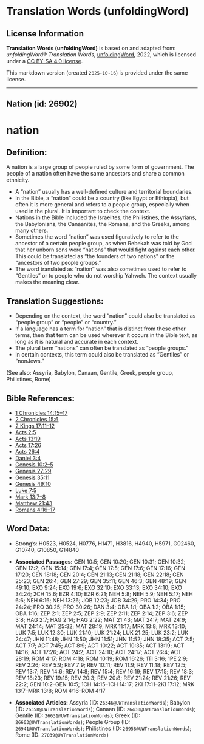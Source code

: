 # Translation Words (unfoldingWord)

## License Information

**Translation Words (unfoldingWord)** is based on and adapted from: _unfoldingWord® Translation Words_, [unfoldingWord](https://unfoldingword.org/utw), 2022, which is licensed under a [CC BY-SA 4.0 license](https://creativecommons.org/licenses/by-sa/4.0/legalcode.en).

This markdown version (created `2025-10-16`) is provided under the same license.



--------------------------------

## Nation (id: 26902)

nation
======

Definition:
-----------

A nation is a large group of people ruled by some form of government. The people of a nation often have the same ancestors and share a common ethnicity.

* A “nation” usually has a well\-defined culture and territorial boundaries.
* In the Bible, a “nation” could be a country (like Egypt or Ethiopia), but often it is more general and refers to a people group, especially when used in the plural. It is important to check the context.
* Nations in the Bible included the Israelites, the Philistines, the Assyrians, the Babylonians, the Canaanites, the Romans, and the Greeks, among many others.
* Sometimes the word “nation” was used figuratively to refer to the ancestor of a certain people group, as when Rebekah was told by God that her unborn sons were “nations” that would fight against each other. This could be translated as “the founders of two nations” or the “ancestors of two people groups.”
* The word translated as “nation” was also sometimes used to refer to “Gentiles” or to people who do not worship Yahweh. The context usually makes the meaning clear.

Translation Suggestions:
------------------------

* Depending on the context, the word “nation” could also be translated as “people group” or “people” or “country.”
* If a language has a term for “nation” that is distinct from these other terms, then that term can be used wherever it occurs in the Bible text, as long as it is natural and accurate in each context.
* The plural term “nations” can often be translated as “people groups.”
* In certain contexts, this term could also be translated as “Gentiles” or “nonJews.”

(See also: Assyria, Babylon, Canaan, Gentile, Greek, people group, Philistines, Rome)

Bible References:
-----------------

* [1 Chronicles 14:15–17](https://ref.ly/1Chr14:15-1Chr14:17)
* [2 Chronicles 15:6](https://ref.ly/2Chr15:6)
* [2 Kings 17:11–12](https://ref.ly/2Kgs17:11-2Kgs17:12)
* [Acts 2:5](https://ref.ly/Acts2:5)
* [Acts 13:19](https://ref.ly/Acts13:19)
* [Acts 17:26](https://ref.ly/Acts17:26)
* [Acts 26:4](https://ref.ly/Acts26:4)
* [Daniel 3:4](https://ref.ly/Dan3:4)
* [Genesis 10:2–5](https://ref.ly/Gen10:2-Gen10:5)
* [Genesis 27:29](https://ref.ly/Gen27:29)
* [Genesis 35:11](https://ref.ly/Gen35:11)
* [Genesis 49:10](https://ref.ly/Gen49:10)
* [Luke 7:5](https://ref.ly/Luke7:5)
* [Mark 13:7–8](https://ref.ly/Mark13:7-Mark13:8)
* [Matthew 21:43](https://ref.ly/Matt21:43)
* [Romans 4:16–17](https://ref.ly/Rom4:16-Rom4:17)

Word Data:
----------

* Strong’s: H0523, H0524, H0776, H1471, H3816, H4940, H5971, G02460, G10740, G10850, G14840

* **Associated Passages:** GEN 10:5; GEN 10:20; GEN 10:31; GEN 10:32; GEN 12:2; GEN 15:14; GEN 17:4; GEN 17:5; GEN 17:6; GEN 17:16; GEN 17:20; GEN 18:18; GEN 20:4; GEN 21:13; GEN 21:18; GEN 22:18; GEN 25:23; GEN 26:4; GEN 27:29; GEN 35:11; GEN 46:3; GEN 48:19; GEN 49:10; EXO 9:24; EXO 19:6; EXO 32:10; EXO 33:13; EXO 34:10; EXO 34:24; 2CH 15:6; EZR 4:10; EZR 6:21; NEH 5:8; NEH 5:9; NEH 5:17; NEH 6:6; NEH 6:16; NEH 13:26; JOB 12:23; JOB 34:29; PRO 14:34; PRO 24:24; PRO 30:25; PRO 30:26; DAN 3:4; OBA 1:1; OBA 1:2; OBA 1:15; OBA 1:16; ZEP 2:1; ZEP 2:5; ZEP 2:9; ZEP 2:11; ZEP 2:14; ZEP 3:6; ZEP 3:8; HAG 2:7; HAG 2:14; HAG 2:22; MAT 21:43; MAT 24:7; MAT 24:9; MAT 24:14; MAT 25:32; MAT 28:19; MRK 11:17; MRK 13:8; MRK 13:10; LUK 7:5; LUK 12:30; LUK 21:10; LUK 21:24; LUK 21:25; LUK 23:2; LUK 24:47; JHN 11:48; JHN 11:50; JHN 11:51; JHN 11:52; JHN 18:35; ACT 2:5; ACT 7:7; ACT 7:45; ACT 8:9; ACT 10:22; ACT 10:35; ACT 13:19; ACT 14:16; ACT 17:26; ACT 24:2; ACT 24:10; ACT 24:17; ACT 26:4; ACT 28:19; ROM 4:17; ROM 4:18; ROM 10:19; ROM 16:26; 1TI 3:16; 1PE 2:9; REV 2:26; REV 5:9; REV 7:9; REV 10:11; REV 11:9; REV 11:18; REV 12:5; REV 13:7; REV 14:6; REV 14:8; REV 15:4; REV 16:19; REV 17:15; REV 18:3; REV 18:23; REV 19:15; REV 20:3; REV 20:8; REV 21:24; REV 21:26; REV 22:2; GEN 10:2–GEN 10:5; 1CH 14:15–1CH 14:17; 2KI 17:11–2KI 17:12; MRK 13:7–MRK 13:8; ROM 4:16–ROM 4:17
* **Associated Articles:** Assyria (ID: `26346@UWTranslationWords`); Babylon (ID: `26358@UWTranslationWords`); Canaan (ID: `26430@UWTranslationWords`); Gentile (ID: `26631@UWTranslationWords`); Greek (ID: `26663@UWTranslationWords`); People Group (ID: `26941@UWTranslationWords`); Philistines (ID: `26958@UWTranslationWords`); Rome (ID: `27039@UWTranslationWords`)

